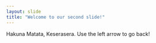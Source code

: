 ```yaml
---
layout: slide
title: "Welcome to our second slide!"
---
```

Hakuna Matata, Keserasera. 
Use the left arrow to go back!
